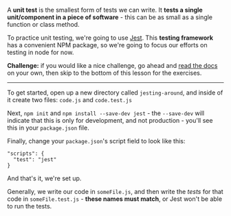 
A **unit test** is the smallest form of tests we can write. It **tests a single unit/component in a piece of software** - this can be as small as a single function or class method.

  

To practice unit testing, we're going to use [Jest](https://jestjs.io/docs/en/getting-started.html). This **testing framework** has a convenient NPM package, so we're going to focus our efforts on testing in node for now.

  

**Challenge:** if you would like a nice challenge, go ahead and [read the docs](https://jestjs.io/docs/en/getting-started.html) on your own, then skip to the bottom of this lesson for the exercises.

  

----------

  

To get started, open up a new directory called `jesting-around`, and inside of it create two files: `code.js` and `code.test.js`

  

Next, `npm init` and `npm install --save-dev jest` - the `--save-dev` will indicate that this is only for development, and not production - you'll see this in your `package.json` file.

  

Finally, change your `package.json`'s script field to look like this:

  
```
"scripts": {
  "test": "jest"
}
```
  

And that's it, we're set up.

  

Generally, we write our code in `someFile.js`, and then write the _tests_ for that code in `someFile.test.js` - **these names must match**, or Jest won't be able to run the tests.